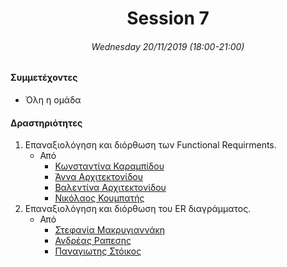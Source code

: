 <h1 align="center">Session 7</h13>
<h6 align="center">Wednesday 20/11/2019 (18:00-21:00)</h6>

#### Συμμετέχοντες
* Όλη η ομάδα

#### Δραστηριότητες
1. Επαναξιολόγηση και διόρθωση των Functional Requirments.
    * Από
      * [Κωνσταντίνα Καραμπίδου](https://github.com/KonstantinaK98)
      * [Άννα Αρχιτεκτονίδου](https://github.com/Anna-ar)
      * [Βαλεντίνα Αρχιτεκτονίδου](https://github.com/Valentina-ar)
      * [Νικόλαος Κουμπατής](https://github.com/Lycaonas)
2. Επαναξιολόγηση και διόρθωση του ER διαγράμματος.
    * Από
      * [Στεφανία Μακρυγιαννάκη](https://github.com/stefaniamak)
      * [Ανδρέας Ραπεσης](https://github.com/outergaze)
      * [Παναγιωτης Στόικος](https://github.com/Stoy-atd)
